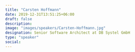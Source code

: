 ```yaml
---
title: "Carsten Hoffmann"
date: 2019-12-31T13:51:25+06:00
draft: false
description:
image: "images/speakers/Carsten-Hoffmann.jpg"
designation: Senior Software Architect at DB Systel GmbH
type: "speaker"
social:
---
```


